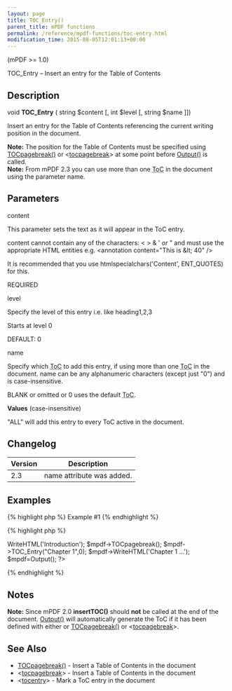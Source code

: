```yaml
---
layout: page
title: TOC_Entry()
parent_title: mPDF functions
permalink: /reference/mpdf-functions/toc-entry.html
modification_time: 2015-08-05T12:01:13+00:00
---
```




<p>(mPDF &gt;= 1.0)</p>
<p>TOC_Entry – Insert an entry for the Table of Contents</p>
<h2>Description</h2>
<p class="manual_block">void <b>TOC_Entry</b> ( string <span class="parameter">$content</span> [, int <span class="parameter">$level</span> [, string <span class="parameter">$name</span> ]])</p>
<p>Insert an entry for the Table of Contents referencing the current writing position in the document.</p>

<div class="alert alert-info" role="alert"><strong>Note:</strong> The position for the Table of Contents must be specified using <a href="{{ "/reference/mpdf-functions/tocpagebreak.html" | prepend: site.baseurl }}">TOCpagebreak()</a> or &lt;<a href="{{ "/reference/html-control-tags/tocpagebreak.html" | prepend: site.baseurl }}">tocpagebreak</a>&gt; at some point before <a href="{{ "/reference/mpdf-functions/output.html" | prepend: site.baseurl }}">Output()</a> is called.</div>

<div class="alert alert-info" role="alert"><strong>Note:</strong> From mPDF 2.3 you can use more than one <acronym title="Table of Contents">ToC</acronym> in the document using the parameter <span class="parameter">name</span>.</div>
<h2>Parameters</h2>
<p class="manual_param_dt"><span class="parameter">content</span></p>
<p class="manual_param_dd">This parameter sets the text as it will appear in the ToC entry. 

<span class="parameter">content</span> cannot contain any of the characters: &lt; &gt; &amp; ' <i>or</i> " and must use the appropriate HTML entities e.g. &lt;annotation content="This is &amp;lt; 40" /&gt;

It is recommended that you use htmlspecialchars('Content', ENT_QUOTES) for this.

<span class="smallblock">REQUIRED</span></p>
<p class="manual_param_dt"><span class="parameter">level</span></p>
<p class="manual_param_dd">Specify the level of this entry i.e. like heading1,2,3 

Starts at level 0

<span class="smallblock">DEFAULT</span>: 0</p>
<p class="manual_param_dt"><span class="parameter">name</span></p>
<p class="manual_param_dd">Specify which <acronym title="Table of Contents">ToC</acronym> to add this entry, if using more than one <acronym title="Table of Contents">ToC</acronym> in the document. <span class="parameter">name</span> can be any alphanumeric characters (except just "0") and is case-insensitive.

<span class="smallblock">BLANK</span>&nbsp;or omitted or 0 uses the default <acronym title="Table of Contents">ToC</acronym>.</p>
<p class="manual_param_dd"><b>Values</b> (case-insensitive)

"ALL" will add this entry to every ToC active in the document.</p>
<h2>Changelog</h2>
<table class="table"> <thead>
<tr> <th>Version</th><th>Description</th> </tr>
</thead> <tbody>
<tr>
<td>2.3</td>
<td><span class="parameter">name</span> attribute was added.</td>
</tr>
</tbody> </table>
<h2>Examples</h2>

{% highlight php %}
Example #1
{% endhighlight %}

{% highlight php %}
<?php

<?php

$mpdf=new mPDF();

$mpdf->WriteHTML('Introduction');

$mpdf->TOCpagebreak();

$mpdf->TOC_Entry("Chapter 1",0);

$mpdf->WriteHTML('Chapter 1 ...');

$mpdf=Output();

?>
{% endhighlight %}

<h2>Notes</h2>

<div class="alert alert-info" role="alert"><strong>Note:</strong> Since mPDF 2.0 <b>insertTOC()</b> should <b>not</b> be called at the end of the document. <a href="{{ "/reference/codepages-glyphs/iso-8859-win-comparison-chart.html" | prepend: site.baseurl }}">Output()</a> will automatically generate the ToC if it has been defined with either or <a href="{{ "/reference/mpdf-functions/tocpagebreak.html" | prepend: site.baseurl }}">TOCpagebreak()</a> or&nbsp;&lt;<a href="{{ "/reference/html-control-tags/tocpagebreak.html" | prepend: site.baseurl }}">tocpagebreak</a>&gt;.</div>
<h2>See Also</h2>
<ul>
<li class="manual_boxlist"> <a href="{{ "/reference/mpdf-functions/tocpagebreak.html" | prepend: site.baseurl }}">TOCpagebreak()</a> - Insert a Table of Contents in the document </li>
<li class="manual_boxlist"> &lt;<a href="{{ "/reference/html-control-tags/tocpagebreak.html" | prepend: site.baseurl }}">tocpagebreak</a>&gt; - Insert a Table of Contents in the document </li>
<li class="manual_boxlist"> &lt;<a href="{{ "/reference/html-control-tags/tocentry.html" | prepend: site.baseurl }}">tocentry</a>&gt; - Mark a ToC entry in the document </li>
</ul>

